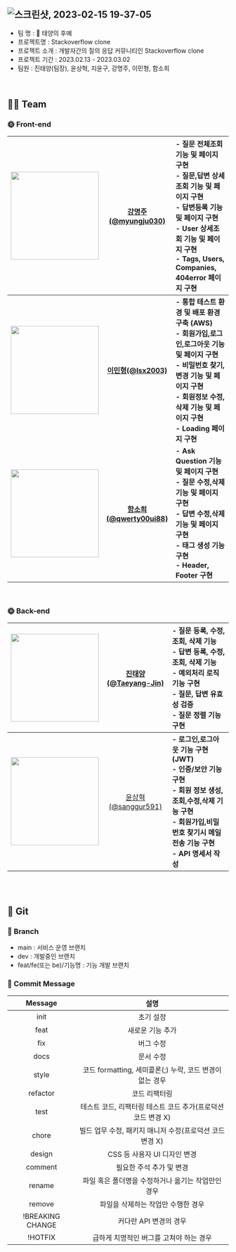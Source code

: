 ![스크린샷, 2023-02-15 19-37-05](https://user-images.githubusercontent.com/96197310/219004322-85056cb5-4dd4-4fbc-8537-732fd1b85c23.png)
--------------------------------------------------------------
* 팀 명 : 🌅 태양의 후예
* 프로젝트명 : Stackoverflow clone
* 프로젝트 소개 : 개발자간의 질의 응답 커뮤니티인 Stackoverflow clone
* 프로젝트 기간 : 2023.02.13 - 2023.03.02
* 팀원 : 진태양(팀장), 윤상혁, 지윤구, 강명주, 이민형, 함소희

<br/>

## 👨‍💻 Team
### 🌞 Front-end

|<img src="https://user-images.githubusercontent.com/96197310/219012440-24ddea93-9797-4d10-a8b7-4b91fafe82a8.png" width="200px" height="200px">|[강명주(@myungju030)](https://github.com/myungju030)|- 질문 전체조회 기능 및 페이지 구현 <br/> - 질문,답변 상세조회 기능 및 페이지 구현<br/> - 답변등록 기능 및 페이지 구현 <br/> - User 상세조회 기능 및 페이지 구현 <br/> - Tags, Users, Companies, 404error 페이지 구현<br/>|
|:---:|:---:|:---|
|<img src="https://user-images.githubusercontent.com/96197310/219012772-e89edd42-2bfc-4661-8450-b6436dc446b0.png" width="200px" height="200px">|**[이민형(@lsx2003)](https://github.com/lsx2003)**|**- 통합 테스트 환경 및 배포 환경 구축 (AWS)<br/> - 회원가입,로그인,로그아웃 기능 및 페이지 구현<br/> - 비밀번호 찾기,변경 기능 및 페이지 구현<br/> - 회원정보 수정,삭제 기능 및 페이지 구현<br/> - Loading 페이지 구현**|
|<img src="https://user-images.githubusercontent.com/96197310/219012810-5e1b3662-0b87-4847-aff3-6fdb8e1de6a1.png" width="200px" height="200px">|**[함소희(@qwerty00ui88)](https://github.com/qwerty00ui88)**|**- Ask Question 기능 및 페이지 구현 <br/> - 질문 수정,삭제 기능 및 페이지 구현<br/> - 답변 수정,삭제 기능 및 페이지 구현<br/> - 태그 생성 기능 구현<br/> - Header, Footer 구현**|

<br/>

### 🌞 Back-end

|<img src="https://user-images.githubusercontent.com/96197310/219012856-66691ec7-202b-4b54-b07f-21535a48e6dc.png" width="200" height="200">|[진태양(@Taeyang-Jin)](https://github.com/Taeyang-Jin)|- 질문 등록, 수정, 조회, 삭제 기능<br/>- 답변 등록, 수정, 조회, 삭제 기능<br/>- 예외처리 로직 기능 구현<br/>- 질문, 답변 유효성 검증<br/> - 질문 정렬 기능 구현|
|:---:|:---:|:---|
|<img src="https://user-images.githubusercontent.com/96197310/219012900-3725798b-7bfc-48ab-a1f2-00fea236cdb8.png" width="200" height="200">|[윤상혁(@sanggur591)](https://github.com/sanggur591)|**- 로그인,로그아웃 기능 구현 (JWT)<br/> - 인증/보안 기능 구현<br/> - 회원 정보 생성,조회,수정,삭제 기능 구현<br/> - 회원가입,비밀번호 찾기시 메일전송 기능 구현<br/> - API 명세서 작성**|


<br/>
<br/>

## 🔗 Git
### 🌿 Branch
* main : 서비스 운영 브랜치
* dev : 개발중인 브랜치
* feat/fe(또는 be)/기능명 : 기능 개발 브랜치

### 💌 Commit Message
|Message	|설명|
|:---:|:---:|
|init | 초기 설정|
|feat | 새로운 기능 추가|
|fix | 버그 수정|
|docs | 문서 수정|
|style | 코드 formatting, 세미콜론(;) 누락, 코드 변경이 없는 경우|
|refactor | 코드 리팩터링|
|test | 테스트 코드, 리팩터링 테스트 코드 추가(프로덕션 코드 변경 X)|
|chore | 빌드 업무 수정, 패키지 매니저 수정(프로덕션 코드 변경 X)|
|design | CSS 등 사용자 UI 디자인 변경|
|comment | 필요한 주석 추가 및 변경|
|rename | 파일 혹은 폴더명을 수정하거나 옮기는 작업만인 경우|
|remove | 파일을 삭제하는 작업만 수행한 경우|
|!BREAKING CHANGE | 커다란 API 변경의 경우|
|!HOTFIX | 급하게 치명적인 버그를 고쳐야 하는 경우|
